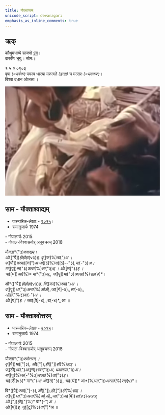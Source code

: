 ```yaml
---
title: यौक्ताश्वम्
unicode_script: devanagari  
emphasis_as_inline_comments: true
---   
```


## ऋक्

कौथुमभाष्ये सायणो [ऽत्र](https://archive.org/details/SamaVedaSanhitaWithSayanabhashyaVolume2SatyavrataSamasrami1876bis_201803/page/n27)।  
वारुणिः भृगुः। सोमः।

१ ५ २ ०९०३   
वृषा *(=वर्षकः)* पवस्व धारया मरुत्वते *(इन्द्रा)* च मत्सरः *(=मदकरः)*।  
विश्वा दधान ओजसा  ।

![](../images/soma-purification.png)

## साम - यौक्ताश्वाद्यम्
- पारम्परिक-लेखाः - [२०१५](https://archive.org/stream/sAmaveda-jaiminIya-paravastu-paramparA-docs/UDAKA%20SAANTHI%20SAAMAANI#page/n4/mode/1up)।
- रामानुजार्यः 1974 
<div class="audioEmbed" src="https://archive
.org/download/jaiminIya-sAma-gAna-paravastu-tradition-rAmAnuja/yauktAshvAdyam.mp3"></div>
- गोपालार्यः 2015  
<div class="audioEmbed" src="https://archive
.org/download/jaiminIya-sAma-gAna-paravastu-tradition-gopAla-2015/yauktAshvAdyam.mp3"></div>
- गोपाल-विश्वासयोर् अनुवचनम् 2018  
<div class="audioEmbed" src="https://archive
.org/download/jaiminIya-sAma-gAna-paravastu-tradition-anuvachanam-gopAla-vishvAsa-2018/yauktAshvAdyam.mp3"></div>

यौक्ता*("३)*श्वाद्यम्।  
औ*(["पै])*हॊहोहा*(v३)*इ, वॄ*([क]%)*षा*(")*अ ।  
प*([पौ])*वस्वा*([ण]")*अ धा*([ऽ]%)*रा*([ऽ]--"३)*,या*(-"३)*अ।  
मा*([पृ])*रू*("३)*उत्वा*(%)*ता*("३)*इ ।  ओ*([त]"३)*इ ।  
चा*([घं])*आ*(%)* मा*("३)*अ,, च*([पॄ])*मा*("३)*अत्सा*(%)*राह*(v)*।

औ*(["पै])*हॊहोहा*(v३)*इ, वि*([का]%)*श्वा*(")*अ ।  
द*([पॄ])*धा*("३)*अना*(%)*ओऒ,,जा*([गे]-४)*,,सा*(-४)*,,  
औहो*("%३)*वा*(-")*अ ।  
ओ*([प]")*इ । ज्वा*([पे]-४)*,,रा*(-४)*,,आ ॥

## साम - यौक्ताश्वोत्तरम्
- पारम्परिक-लेखाः - [२०१५](https://archive.org/stream/sAmaveda-jaiminIya-paravastu-paramparA-docs/UDAKA%20SAANTHI%20SAAMAANI#page/n4/mode/1up)।
- रामानुजार्यः 1974 
<div class="audioEmbed" src="https://archive
.org/download/jaiminIya-sAma-gAna-paravastu-tradition-rAmAnuja/yauktAshvottaram.mp3"></div>
- गोपालार्यः 2015  
<div class="audioEmbed" src="https://archive
.org/download/jaiminIya-sAma-gAna-paravastu-tradition-gopAla-2015/yauktAshvottaram.mp3"></div>
- गोपाल-विश्वासयोर् अनुवचनम् 2018  
<div class="audioEmbed" src="https://archive
.org/download/jaiminIya-sAma-gAna-paravastu-tradition-anuvachanam-gopAla-vishvAsa-2018/yauktAshvottaram.mp3"></div>

यौक्ता*("३)*श्वोत्तरम् ।  
वृ*([पै])*षा*(["]३)*, औ*(["])*,हॊ*(["])*हो*(%)*हाइ ।  
प*([टी])*वा*(")*अ*([ण])*स्वा*("३)*अ, धआरया*("३)*अ।  
मा*([पृ]%)*रू*(-"%३)*उत्वा*(%)*ता*("३)*इ।  
चा*([टी]v३)* मा*(")*आ ओ*([त]"३)*इ,, चा*([घं])* आ*(%)*मा*("३)*अत्सा*(%)*राह*(v)*।

वि*([पै])*श्वा*(["]-३)*,औ*(["])*,हॊ*(["])*हो*(%)*हाइ ।  
द*([पृ])*धा*("३)*अना*(%)*ओ,ऒ,,जा*("३)*अ*([पे])*सा*(v३)*अअअ,  
औ*(["])*हो*(["]%)* वा*(-")*अ ।  
ओ*([प])*इ, जू*([टू]%३)*वा*(")*अ  ॥
